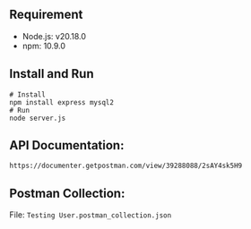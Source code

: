 ## Requirement
- Node.js: v20.18.0
- npm: 10.9.0

## Install and Run
```
# Install
npm install express mysql2
# Run
node server.js
```
## API Documentation: 
``` https://documenter.getpostman.com/view/39288088/2sAY4sk5H9 ```
## Postman Collection: 
File: `Testing User.postman_collection.json`
